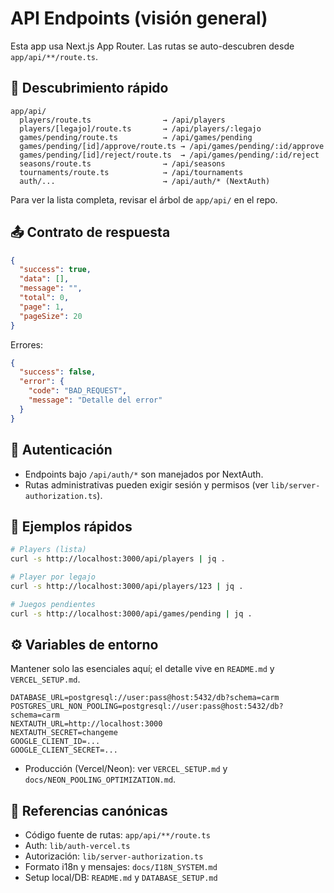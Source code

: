 # API Endpoints (visión general)

Esta app usa Next.js App Router. Las rutas se auto-descubren desde `app/api/**/route.ts`.

## 🔎 Descubrimiento rápido

```text
app/api/
  players/route.ts                → /api/players
  players/[legajo]/route.ts       → /api/players/:legajo
  games/pending/route.ts          → /api/games/pending
  games/pending/[id]/approve/route.ts → /api/games/pending/:id/approve
  games/pending/[id]/reject/route.ts  → /api/games/pending/:id/reject
  seasons/route.ts                → /api/seasons
  tournaments/route.ts            → /api/tournaments
  auth/...                        → /api/auth/* (NextAuth)
```

Para ver la lista completa, revisar el árbol de `app/api/` en el repo.

## 📤 Contrato de respuesta

```json
{
  "success": true,
  "data": [],
  "message": "",
  "total": 0,
  "page": 1,
  "pageSize": 20
}
```

Errores:

```json
{
  "success": false,
  "error": {
    "code": "BAD_REQUEST",
    "message": "Detalle del error"
  }
}
```

## 🔐 Autenticación

- Endpoints bajo `/api/auth/*` son manejados por NextAuth.
- Rutas administrativas pueden exigir sesión y permisos (ver `lib/server-authorization.ts`).

## 🧪 Ejemplos rápidos

```bash
# Players (lista)
curl -s http://localhost:3000/api/players | jq .

# Player por legajo
curl -s http://localhost:3000/api/players/123 | jq .

# Juegos pendientes
curl -s http://localhost:3000/api/games/pending | jq .
```

## ⚙️ Variables de entorno

Mantener solo las esenciales aquí; el detalle vive en `README.md` y `VERCEL_SETUP.md`.

```env
DATABASE_URL=postgresql://user:pass@host:5432/db?schema=carm
POSTGRES_URL_NON_POOLING=postgresql://user:pass@host:5432/db?schema=carm
NEXTAUTH_URL=http://localhost:3000
NEXTAUTH_SECRET=changeme
GOOGLE_CLIENT_ID=...
GOOGLE_CLIENT_SECRET=...
```

- Producción (Vercel/Neon): ver `VERCEL_SETUP.md` y `docs/NEON_POOLING_OPTIMIZATION.md`.

## 🔗 Referencias canónicas

- Código fuente de rutas: `app/api/**/route.ts`
- Auth: `lib/auth-vercel.ts`
- Autorización: `lib/server-authorization.ts`
- Formato i18n y mensajes: `docs/I18N_SYSTEM.md`
- Setup local/DB: `README.md` y `DATABASE_SETUP.md`
